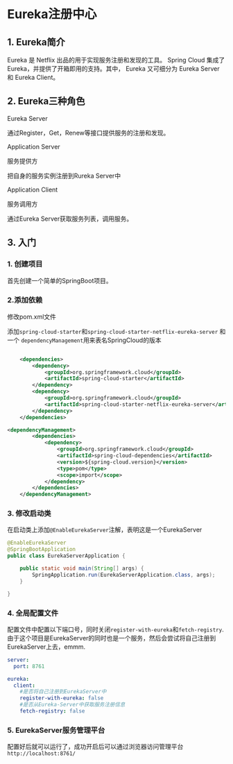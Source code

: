 # Eureka注册中心

## 1. Eureka简介

Eureka 是 Netflix 出品的用于实现服务注册和发现的工具。 Spring Cloud 集成了 Eureka，并提供了开箱即用的支持。其中， Eureka 又可细分为 Eureka Server 和 Eureka Client。

## 2. Eureka三种角色

Eureka Server

通过Register，Get，Renew等接口提供服务的注册和发现。

Application Server

服务提供方

把自身的服务实例注册到Rureka Server中

Application Client

服务调用方

通过Eureka Server获取服务列表，调用服务。

## 3. 入门

### 1. 创建项目

首先创建一个简单的SpringBoot项目。

### 2.添加依赖

修改pom.xml文件

添加`spring-cloud-starter`和`spring-cloud-starter-netflix-eureka-server` 和一个 `dependencyManagement`用来表名SpringCloud的版本

```xml

    <dependencies>
        <dependency>
            <groupId>org.springframework.cloud</groupId>
            <artifactId>spring-cloud-starter</artifactId>
        </dependency>
        <dependency>
            <groupId>org.springframework.cloud</groupId>
            <artifactId>spring-cloud-starter-netflix-eureka-server</artifactId>
        </dependency>
    </dependencies>  

<dependencyManagement>
        <dependencies>
            <dependency>
                <groupId>org.springframework.cloud</groupId>
                <artifactId>spring-cloud-dependencies</artifactId>
                <version>${spring-cloud.version}</version>
                <type>pom</type>
                <scope>import</scope>
            </dependency>
        </dependencies>
    </dependencyManagement>
```

### 3. 修改启动类

在启动类上添加`@EnableEurekaServer`注解，表明这是一个EurekaServer

```java
@EnableEurekaServer
@SpringBootApplication
public class EurekaServerApplication {

    public static void main(String[] args) {
        SpringApplication.run(EurekaServerApplication.class, args);
    }

}
```

### 4. 全局配置文件

配置文件中配置以下端口号，同时关闭`register-with-eureka`和`fetch-registry`.由于这个项目是EurekaServer的同时也是一个服务，然后会尝试将自己注册到EurekaServer上去，emmm.

```yaml
server:
  port: 8761

eureka:
  client:
    #是否将自己注册到EurekaServer中
    register-with-eureka: false
    #是否从Eureka-Server中获取服务注册信息
    fetch-registry: false
```

### 5. EurekaServer服务管理平台

配置好后就可以运行了，成功开启后可以通过浏览器访问管理平台`http://localhost:8761/`


